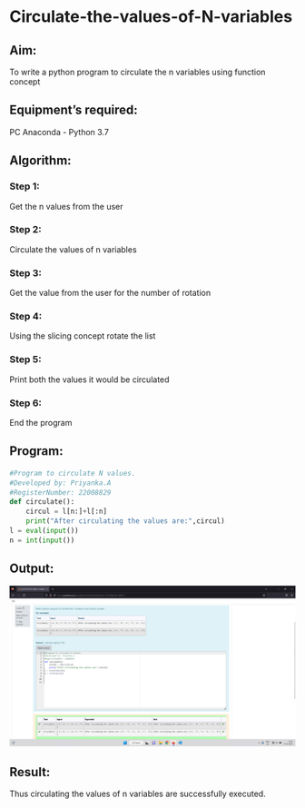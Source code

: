 # Circulate-the-values-of-N-variables
## Aim:
To write a python program to circulate the n variables using function concept
## Equipment’s required:
PC
Anaconda - Python 3.7
## Algorithm: 
### Step 1: 
Get the n values from the user
### Step 2: 
Circulate the values of n variables
### Step 3: 
Get the value from the user for the number of rotation
### Step 4: 
Using the slicing concept rotate the list
### Step 5: 
Print both the values it would be circulated
### Step 6: 
End the program
## Program:
```python
#Program to circulate N values.
#Developed by: Priyanka.A
#RegisterNumber: 22008829
def circulate():
    circul = l[n:]+l[:n]
    print("After circulating the values are:",circul)
l = eval(input())
n = int(input())
```
## Output:
![OUTPUT](./Images/exp2.png)

## Result:
Thus circulating the values of n variables are successfully executed.

